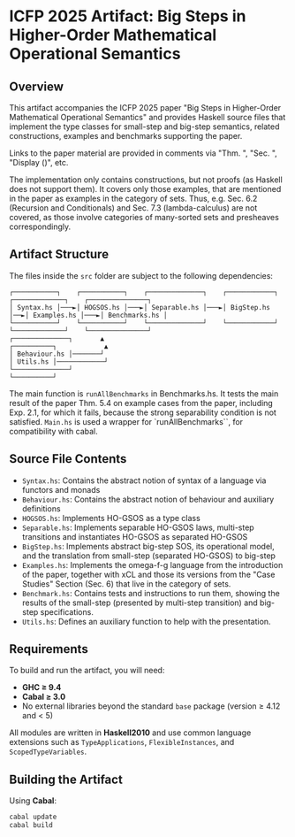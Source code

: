 # ICFP 2025 Artifact: Big Steps in Higher-Order Mathematical Operational Semantics

## Overview

This artifact accompanies the ICFP 2025 paper "Big Steps in Higher-Order Mathematical Operational Semantics" and provides Haskell source files that implement the type classes for small-step and big-step semantics, related constructions, examples and benchmarks supporting the paper.

Links to the paper material are provided in comments via "Thm. <number>", "Sec. <number>", "Display (<number>)", etc.

The implementation only contains constructions, but not proofs (as Haskell does not support them). It covers only those examples, that are mentioned in the paper as examples in the category of sets. Thus, e.g. Sec. 6.2 (Recursion and Conditionals) and Sec. 7.3 (lambda-calculus) are not covered, as those involve categories of many-sorted sets and presheaves correspondingly.

## Artifact Structure

The files inside the ``src`` folder are subject to the following dependencies:

```                                             
┌───────────┐    ┌───────────┐    ┌──────────────┐    ┌────────────┐   ┌─────────────┐    ┌───────────────┐
│ Syntax.hs │───►│ HOGSOS.hs │───►│ Separable.hs │───►│ BigStep.hs │──►│ Examples.hs │───►│ Benchmarks.hs │
└───────────┘    └───────────┘    └──────────────┘    └────────────┘   └─────────────┘    └───────────────┘ 
┌──────────────┐       ▲                                                  ┌──────────┐            ▲  
│ Behaviour.hs │───────┘                                                  │ Utils.hs │────────────┘
└──────────────┘                                                          └──────────┘
```

The main function is ``runAllBenchmarks`` in Benchmarks.hs. It tests the main result of the paper Thm. 5.4 on example cases from the paper, including Exp. 2.1, for which it fails, because the strong separability condition is not satisfied. ``Main.hs`` is used a wrapper for `runAllBenchmarks``, for compatibility with cabal.

## Source File Contents

- ``Syntax.hs``: Contains the abstract notion of syntax of a language via functors and monads
- ``Behaviour.hs``: Contains the abstract notion of behaviour and auxiliary definitions
- ``HOGSOS.hs``: Implements HO-GSOS as a type class
- ``Separable.hs``: Implements separable HO-GSOS laws, multi-step transitions and instantiates HO-GSOS as separated HO-GSOS 
- ``BigStep.hs``: Implements abstract big-step SOS, its operational model, and the translation from small-step (separated HO-GSOS) to big-step
- ``Examples.hs``: Implements the omega-f-g language from the introduction of the paper, together with xCL and those its versions from 
the "Case Studies" Section (Sec. 6) that live in the category of sets.
- ``Benchmark.hs``: Contains tests and instructions to run them, showing the results of the small-step (presented by multi-step transition) and big-step specifications.
- ``Utils.hs``: Defines an auxiliary function to help with the presentation.

## Requirements

To build and run the artifact, you will need:

- **GHC   ≥ 9.4**
- **Cabal ≥ 3.0**
- No external libraries beyond the standard `base` package (version ≥ 4.12 and < 5)

All modules are written in **Haskell2010** and use common language extensions such as `TypeApplications`, `FlexibleInstances`, and `ScopedTypeVariables`.

## Building the Artifact
Using **Cabal**:

```bash
cabal update
cabal build
```
